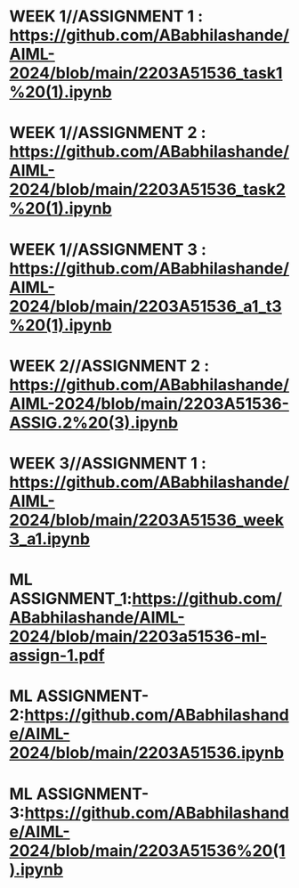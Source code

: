 # WEEK 1//ASSIGNMENT 1 : https://github.com/ABabhilashande/AIML-2024/blob/main/2203A51536_task1%20(1).ipynb
# WEEK 1//ASSIGNMENT 2 : https://github.com/ABabhilashande/AIML-2024/blob/main/2203A51536_task2%20(1).ipynb
# WEEK 1//ASSIGNMENT 3 : https://github.com/ABabhilashande/AIML-2024/blob/main/2203A51536_a1_t3%20(1).ipynb
# WEEK 2//ASSIGNMENT 2 : https://github.com/ABabhilashande/AIML-2024/blob/main/2203A51536-ASSIG.2%20(3).ipynb
# WEEK 3//ASSIGNMENT 1 : https://github.com/ABabhilashande/AIML-2024/blob/main/2203A51536_week3_a1.ipynb
# ML ASSIGNMENT_1:https://github.com/ABabhilashande/AIML-2024/blob/main/2203a51536-ml-assign-1.pdf
# ML ASSIGNMENT-2:https://github.com/ABabhilashande/AIML-2024/blob/main/2203A51536.ipynb
# ML ASSIGNMENT-3:https://github.com/ABabhilashande/AIML-2024/blob/main/2203A51536%20(1).ipynb
